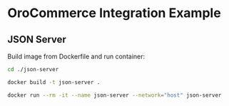 # OroCommerce Integration Example

## JSON Server

Build image from Dockerfile and run container:

```bash
cd ./json-server

docker build -t json-server .

docker run --rm -it --name json-server --network="host" json-server
```